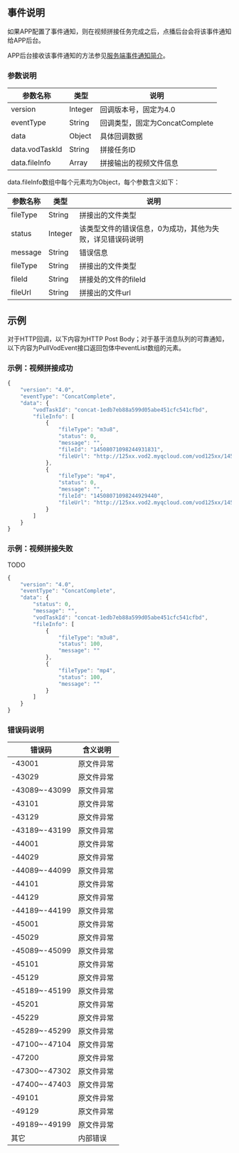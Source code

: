 ## 事件说明
如果APP配置了事件通知，则在视频拼接任务完成之后，点播后台会将该事件通知给APP后台。

APP后台接收该事件通知的方法参见[服务端事件通知简介](/document/product/266/7829)。

### 参数说明
| 参数名称 | 类型 | 说明 |
|---------|---------|---------|
| version | Integer | 回调版本号，固定为4.0 |
| eventType | String | 回调类型，固定为ConcatComplete |
| data | Object | 具体回调数据 |
| data.vodTaskId | String | 拼接任务ID  |
| data.fileInfo | Array | 拼接输出的视频文件信息 |

data.fileInfo数组中每个元素均为Object，每个参数含义如下：

| 参数名称 | 类型 | 说明 |
|---------|---------|---------|
| fileType | String | 拼接出的文件类型 |
| status | Integer | 该类型文件的错误信息，0为成功，其他为失败，详见错误码说明 |
| message | String | 错误信息 |
| fileType | String | 拼接出的文件类型 |
| fileId | String | 拼接处的文件的fileId |
| fileUrl | String | 拼接出的文件url  |

## 示例
对于HTTP回调，以下内容为HTTP Post Body；对于基于消息队列的可靠通知，以下内容为PullVodEvent接口返回包体中eventList数组的元素。

### 示例：视频拼接成功

```javascript
{
    "version": "4.0",
    "eventType": "ConcatComplete",
    "data": {
        "vodTaskId": "concat-1edb7eb88a599d05abe451cfc541cfbd",
        "fileInfo": [
            {
                "fileType": "m3u8",
                "status": 0,
                "message": "",
                "fileId": "14508071098244931831",
                "fileUrl": "http://125xx.vod2.myqcloud.com/vod125xx/14508071098244931831/playlist.f6.m3u8"
            },
            {
                "fileType": "mp4",
                "status": 0,
                "message": "",
                "fileId": "14508071098244929440",
                "fileUrl": "http://125xx.vod2.myqcloud.com/vod125xx/14508071098244929440/f0.mp4"
            }
        ]
    }
}
```

### 示例：视频拼接失败

TODO

```javascript
{
    "version": "4.0",
    "eventType": "ConcatComplete",
    "data": {
        "status": 0,
        "message": "",
        "vodTaskId": "concat-1edb7eb88a599d05abe451cfc541cfbd",
        "fileInfo": [
            {
                "fileType": "m3u8",
                "status": 100,
                "message": ""
            },
            {
                "fileType": "mp4",
                "status": 100,
                "message": ""
            }
        ]
    }
}
```

### 错误码说明
| 错误码 | 含义说明|
|---------|---------|
| -43001 | 原文件异常  |
| -43029 | 原文件异常  |
| -43089~-43099 | 原文件异常  |
| -43101 | 原文件异常  |
| -43129 |  原文件异常 |
| -43189~-43199 | 原文件异常  |
| -44001 |原文件异常   |
| -44029 | 原文件异常  |
| -44089~-44099 |原文件异常   |
| -44101 | 原文件异常  |
|-44129  | 原文件异常  |
| -44189~-44199 |原文件异常   |
| -45001 | 原文件异常  |
| -45029 | 原文件异常  |
| -45089~-45099 |原文件异常   |
| -45101 |原文件异常   |
| -45129 |原文件异常   |
| -45189~-45199 |原文件异常   |
| -45201 |原文件异常   |
| -45229 | 原文件异常  |
| -45289~-45299 |原文件异常   |
| -47100~-47104 |原文件异常   |
| -47200 |原文件异常   |
| -47300~-47302 |原文件异常   |
| -47400~-47403 |原文件异常   |
| -49101 |原文件异常   |
| -49129 |原文件异常   |
| -49189~-49199 |原文件异常   |
| 其它 |内部错误   |
